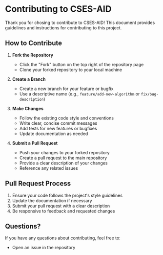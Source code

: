 # Contributing to CSES-AID

Thank you for chosing to contribute to CSES-AID! This document provides guidelines and instructions for contributing to this project.

## How to Contribute

1. **Fork the Repository**
   - Click the "Fork" button on the top right of the repository page
   - Clone your forked repository to your local machine

2. **Create a Branch**
   - Create a new branch for your feature or bugfix
   - Use a descriptive name (e.g., `feature/add-new-algorithm` or `fix/bug-description`)

3. **Make Changes**
   - Follow the existing code style and conventions
   - Write clear, concise commit messages
   - Add tests for new features or bugfixes
   - Update documentation as needed

4. **Submit a Pull Request**
   - Push your changes to your forked repository
   - Create a pull request to the main repository
   - Provide a clear description of your changes
   - Reference any related issues


## Pull Request Process

1. Ensure your code follows the project's style guidelines
2. Update the documentation if necessary
4. Submit your pull request with a clear description
5. Be responsive to feedback and requested changes

## Questions?

If you have any questions about contributing, feel free to:
- Open an issue in the repository